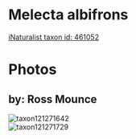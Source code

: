 
Melecta albifrons
=================
  
[iNaturalist taxon id: 461052](https://www.inaturalist.org/taxa/461052)
# Photos

## by: Ross Mounce
  
![taxon121271642](https://inaturalist-open-data.s3.amazonaws.com/photos/129865256/medium.jpg)  
![taxon121271729](https://inaturalist-open-data.s3.amazonaws.com/photos/129865306/medium.jpg)